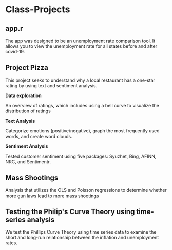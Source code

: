 # Class-Projects

## app.r

The app was designed to be an unemployment rate comparison tool. It allows you to view the unemployment rate for all states before and after covid-19.


## Project Pizza

This project seeks to understand why a local restaurant has a one-star rating by using text and sentiment analysis.

**Data exploration** 

An overview of ratings, which includes using a bell curve to visualize the distribution of ratings

**Text Analysis**

Categorize emotions (positive/negative), graph the most frequently used words, and create word clouds.


**Sentiment Analysis**

Tested customer sentiment using five packages: Syuzhet, Bing, AFINN, NRC, and Sentimentr. 


## Mass Shootings

Analysis that utilizes the OLS and Poisson regressions to determine whether more gun laws lead to more mass shootings


## Testing the Philip's Curve Theory using time-series analysis

We test the Phillips Curve Theory using time series data to examine the short and long-run relationship between the inflation and unemployment rates.


